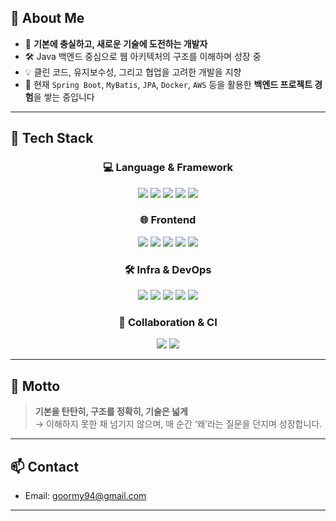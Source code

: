 


## 👋 About Me

- 🎯 **기본에 충실하고, 새로운 기술에 도전하는 개발자**
- 🛠️ Java 백엔드 중심으로 웹 아키텍처의 구조를 이해하며 성장 중
- 💡 클린 코드, 유지보수성, 그리고 협업을 고려한 개발을 지향
- 🌱 현재 `Spring Boot`, `MyBatis`, `JPA`, `Docker`, `AWS` 등을 활용한 **백엔드 프로젝트 경험**을 쌓는 중입니다

---

## 🧱 Tech Stack

<div align="center">


### 💻 Language & Framework
<div>
<img src="https://img.shields.io/badge/Java17-007396?style=flat-square&logo=OpenJDK&logoColor=white"/>
<img src="https://img.shields.io/badge/Spring-6DB33F?style=flat-square&logo=Spring&logoColor=white"/>
<img src="https://img.shields.io/badge/Spring Boot-6DB33F?style=flat-square&logo=springboot&logoColor=white"/>
<img src="https://img.shields.io/badge/MyBatis-005BAC?style=flat-square&logo=data:image/png;base64,iVBORw0KGgo..."/> <!-- 마이바티스 로고 없으니 생략 가능 -->
<img src="https://img.shields.io/badge/Spring Data JPA-007ACC?style=flat-square&logo=Hibernate&logoColor=white"/>
</div>


  
### 🌐 Frontend
<div>
<img src="https://img.shields.io/badge/HTML5-E34F26?style=flat-square&logo=HTML5&logoColor=white"/>
<img src="https://img.shields.io/badge/CSS3-1572B6?style=flat-square&logo=CSS3&logoColor=white"/>
<img src="https://img.shields.io/badge/JavaScript-F7DF1E?style=flat-square&logo=JavaScript&logoColor=black"/>
<img src="https://img.shields.io/badge/Vue.js-4FC08D?style=flat-square&logo=Vue.js&logoColor=white"/>
<img src="https://img.shields.io/badge/JSP-007396?style=flat-square&logo=Java&logoColor=white"/>
</div>

### 🛠️ Infra & DevOps
<div>
<img src="https://img.shields.io/badge/MariaDB-003545?style=flat-square&logo=MariaDB&logoColor=white"/>
<img src="https://img.shields.io/badge/Docker-2496ED?style=flat-square&logo=Docker&logoColor=white"/>
<img src="https://img.shields.io/badge/Nginx-009639?style=flat-square&logo=Nginx&logoColor=white"/>
<img src="https://img.shields.io/badge/Redis-DC382D?style=flat-square&logo=Redis&logoColor=white"/>
<img src="https://img.shields.io/badge/AWS-232F3E?style=flat-square&logo=amazonaws&logoColor=white"/>
</div>

### 🔧 Collaboration & CI

<div>
<img src="https://img.shields.io/badge/GitHub-181717?style=flat-square&logo=GitHub&logoColor=white"/>
<img src="https://img.shields.io/badge/GitHub Actions-2088FF?style=flat-square&logo=githubactions&logoColor=white"/>
</div>

</div>

---

## 🧭 Motto

> **기본을 탄탄히, 구조를 정확히, 기술은 넓게**  
> → 이해하지 못한 채 넘기지 않으며, 매 순간 ‘왜’라는 질문을 던지며 성장합니다.

---

## 📫 Contact

- Email: goormy94@gmail.com

---
